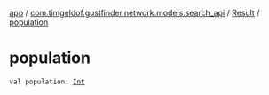 [app](../../index.md) / [com.timgeldof.gustfinder.network.models.search_api](../index.md) / [Result](index.md) / [population](./population.md)

# population

`val population: `[`Int`](https://kotlinlang.org/api/latest/jvm/stdlib/kotlin/-int/index.html)